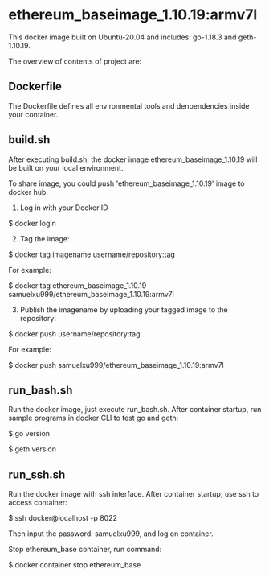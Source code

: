 # ethereum_baseimage_1.10.19:armv7l
This docker image built on Ubuntu-20.04 and includes: go-1.18.3 and geth-1.10.19.

The overview of contents of project are:

## Dockerfile
The Dockerfile defines all environmental tools and denpendencies inside your container.

## build.sh
After executing build.sh, the docker image ethereum_baseimage_1.10.19 will be built on your local environment.

To share image, you could push 'ethereum_baseimage_1.10.19' image to docker hub.

1) Log in with your Docker ID

$ docker login

2) Tag the image: 

$ docker tag imagename username/repository:tag

For example:

$ docker tag ethereum_baseimage_1.10.19 samuelxu999/ethereum_baseimage_1.10.19:armv7l

3) Publish the imagename by uploading your tagged image to the repository:

$ docker push username/repository:tag

For example:

$ docker push samuelxu999/ethereum_baseimage_1.10.19:armv7l

## run_bash.sh

Run the docker image, just execute run_bash.sh. After container startup, run sample programs in docker CLI to test go and geth:

$ go version

$ geth version

## run_ssh.sh

Run the docker image with ssh interface. After container startup, use ssh to access container:

$ ssh docker@localhost -p 8022

Then input the password: samuelxu999, and log on container.

Stop ethereum_base container, run command:

$ docker container stop ethereum_base
